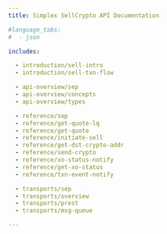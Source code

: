 ```yaml
---
title: Simplex SellCrypto API Documentation

#language_tabs:
#  - json

includes:

  - introduction/sell-intro
  - introduction/sell-txn-flow

  - api-overview/sep
  - api-overview/concepts
  - api-overview/types

  - reference/sep
  - reference/get-quote-lq
  - reference/get-quote
  - reference/initiate-sell
  - reference/get-dst-crypto-addr
  - reference/send-crypto
  - reference/xo-status-notify
  - reference/get-xo-status
  - reference/txn-event-notify

  - transports/sep
  - transports/overview
  - transports/prest
  - transports/msg-queue

---
```

